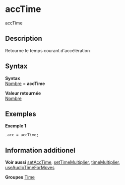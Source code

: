 # accTime
accTime

## Description
Retourne le temps courant d'accélération

## Syntax

**Syntax**<br>
[Nombre](link) = **accTime**

**Valeur retournée**<br>
[Nombre](link)

## Exemples

**Exemple 1**
```sqf
_acc = accTime;
```

## Information additionel
**Voir aussi**
[setAccTime](link), [setTimeMultiplier](link), [timeMultiplier](link), [useAudioTimeForMoves](link)

**Groupes**
[Time](link)